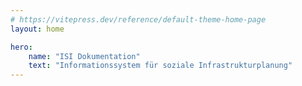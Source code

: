 ```yaml
---
# https://vitepress.dev/reference/default-theme-home-page
layout: home

hero:
    name: "ISI Dokumentation"
    text: "Informationssystem für soziale Infrastrukturplanung"
---
```

